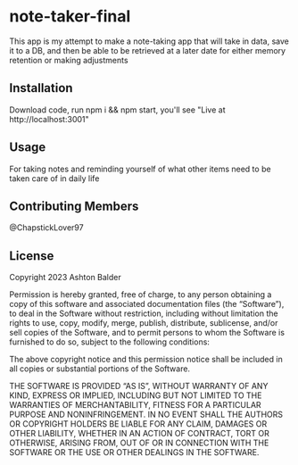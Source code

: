 # note-taker-final
This app is my attempt to make a note-taking app that will take in data, save it to a DB, and then be able to be retrieved at a later date for either memory retention or making adjustments

## Installation
Download code, run npm i && npm start, you'll see "Live at http://localhost:3001"

## Usage
For taking notes and reminding yourself of what other items need to be taken care of in daily life

## Contributing Members
@ChapstickLover97

## License
Copyright 2023 Ashton Balder

Permission is hereby granted, free of charge, to any person obtaining a copy of this software and associated documentation files (the “Software”), to deal in the Software without restriction, including without limitation the rights to use, copy, modify, merge, publish, distribute, sublicense, and/or sell copies of the Software, and to permit persons to whom the Software is furnished to do so, subject to the following conditions:

The above copyright notice and this permission notice shall be included in all copies or substantial portions of the Software.

THE SOFTWARE IS PROVIDED “AS IS”, WITHOUT WARRANTY OF ANY KIND, EXPRESS OR IMPLIED, INCLUDING BUT NOT LIMITED TO THE WARRANTIES OF MERCHANTABILITY, FITNESS FOR A PARTICULAR PURPOSE AND NONINFRINGEMENT. IN NO EVENT SHALL THE AUTHORS OR COPYRIGHT HOLDERS BE LIABLE FOR ANY CLAIM, DAMAGES OR OTHER LIABILITY, WHETHER IN AN ACTION OF CONTRACT, TORT OR OTHERWISE, ARISING FROM, OUT OF OR IN CONNECTION WITH THE SOFTWARE OR THE USE OR OTHER DEALINGS IN THE SOFTWARE.